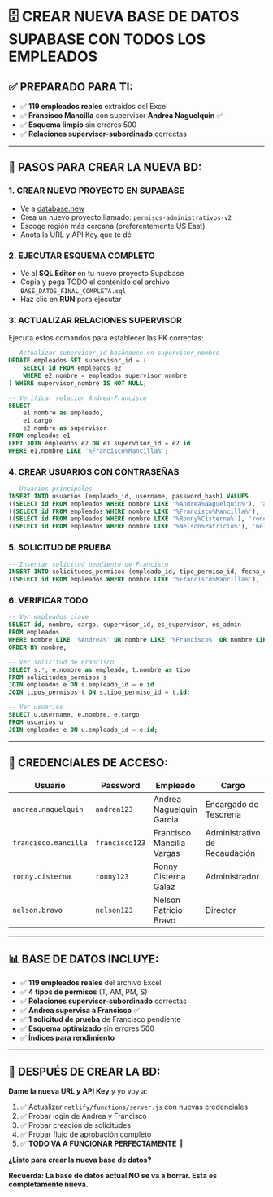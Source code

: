 # 🗄️ CREAR NUEVA BASE DE DATOS SUPABASE CON TODOS LOS EMPLEADOS

## ✅ **PREPARADO PARA TI:**

- ✅ **119 empleados reales** extraídos del Excel
- ✅ **Francisco Mancilla** con supervisor **Andrea Naguelquin** ✅
- ✅ **Esquema limpio** sin errores 500
- ✅ **Relaciones supervisor-subordinado** correctas

---

## 🚀 **PASOS PARA CREAR LA NUEVA BD:**

### 1. CREAR NUEVO PROYECTO EN SUPABASE
- Ve a [database.new](https://database.new) 
- Crea un nuevo proyecto llamado: `permisos-administrativos-v2`
- Escoge región más cercana (preferentemente US East)
- Anota la URL y API Key que te dé

### 2. EJECUTAR ESQUEMA COMPLETO
- Ve al **SQL Editor** en tu nuevo proyecto Supabase
- Copia y pega TODO el contenido del archivo `BASE_DATOS_FINAL_COMPLETA.sql`
- Haz clic en **RUN** para ejecutar

### 3. ACTUALIZAR RELACIONES SUPERVISOR
Ejecuta estos comandos para establecer las FK correctas:

```sql
-- Actualizar supervisor_id basándose en supervisor_nombre
UPDATE empleados SET supervisor_id = (
    SELECT id FROM empleados e2 
    WHERE e2.nombre = empleados.supervisor_nombre
) WHERE supervisor_nombre IS NOT NULL;

-- Verificar relación Andrea-Francisco
SELECT 
    e1.nombre as empleado,
    e1.cargo,
    e2.nombre as supervisor
FROM empleados e1 
LEFT JOIN empleados e2 ON e1.supervisor_id = e2.id 
WHERE e1.nombre LIKE '%Francisco%Mancilla%';
```

### 4. CREAR USUARIOS CON CONTRASEÑAS
```sql
-- Usuarios principales
INSERT INTO usuarios (empleado_id, username, password_hash) VALUES
((SELECT id FROM empleados WHERE nombre LIKE '%Andrea%Naguelquin%'), 'andrea.naguelquin', '$2b$10$eoTCVr89MPJ8Iq.dyGImbuJpTvpFKu1eGVuMJn5AtdS.K1okMjs4O'),
((SELECT id FROM empleados WHERE nombre LIKE '%Francisco%Mancilla%'), 'francisco.mancilla', '$2b$10$NNPnWWYRIDWbl4esfN4St.8Dh1rEFuO90MKQlXZ2R7JkkldATDpH2'),
((SELECT id FROM empleados WHERE nombre LIKE '%Ronny%Cisterna%'), 'ronny.cisterna', '$2b$10$Z8a8Is4C8Hd3Y.k483n4aeUViIyfz687kXgoDqE4wu09HYf4kMyR6'),
((SELECT id FROM empleados WHERE nombre LIKE '%Nelson%Patricio%'), 'nelson.bravo', '$2b$10$ZRHzPEUhQNSCQy0vU4kXvuMJI1sQ2o10duCM3XBznpp0J407/5Atk2');
```

### 5. SOLICITUD DE PRUEBA
```sql
-- Insertar solicitud pendiente de Francisco
INSERT INTO solicitudes_permisos (empleado_id, tipo_permiso_id, fecha_desde, fecha_hasta, motivo, estado) VALUES
((SELECT id FROM empleados WHERE nombre LIKE '%Francisco%Mancilla%'), 1, '2025-01-20', '2025-01-20', 'Cita médica familiar', 'PENDIENTE');
```

### 6. VERIFICAR TODO
```sql
-- Ver empleados clave
SELECT id, nombre, cargo, supervisor_id, es_supervisor, es_admin 
FROM empleados 
WHERE nombre LIKE '%Andrea%' OR nombre LIKE '%Francisco%' OR nombre LIKE '%Ronny%' OR nombre LIKE '%Nelson%'
ORDER BY nombre;

-- Ver solicitud de Francisco
SELECT s.*, e.nombre as empleado, t.nombre as tipo 
FROM solicitudes_permisos s
JOIN empleados e ON s.empleado_id = e.id
JOIN tipos_permisos t ON s.tipo_permiso_id = t.id;

-- Ver usuarios
SELECT u.username, e.nombre, e.cargo
FROM usuarios u 
JOIN empleados e ON u.empleado_id = e.id;
```

---

## 🔑 **CREDENCIALES DE ACCESO:**

| Usuario | Password | Empleado | Cargo |
|---------|----------|----------|-------|
| `andrea.naguelquin` | `andrea123` | Andrea Naguelquin Garcia | Encargado de Tesorería |
| `francisco.mancilla` | `francisco123` | Francisco Mancilla Vargas | Administrativo de Recaudación |
| `ronny.cisterna` | `ronny123` | Ronny Cisterna Galaz | Administrador |
| `nelson.bravo` | `nelson123` | Nelson Patricio Bravo | Director |

---

## 📊 **BASE DE DATOS INCLUYE:**

- ✅ **119 empleados reales** del archivo Excel
- ✅ **4 tipos de permisos** (T, AM, PM, S)
- ✅ **Relaciones supervisor-subordinado** correctas
- ✅ **Andrea supervisa a Francisco** ✅
- ✅ **1 solicitud de prueba** de Francisco pendiente
- ✅ **Esquema optimizado** sin errores 500
- ✅ **Índices para rendimiento**

---

## 🎯 **DESPUÉS DE CREAR LA BD:**

**Dame la nueva URL y API Key** y yo voy a:

1. ✅ Actualizar `netlify/functions/server.js` con nuevas credenciales
2. ✅ Probar login de Andrea y Francisco  
3. ✅ Probar creación de solicitudes
4. ✅ Probar flujo de aprobación completo
5. ✅ **TODO VA A FUNCIONAR PERFECTAMENTE** 🎉

**¿Listo para crear la nueva base de datos?** 

**Recuerda: La base de datos actual NO se va a borrar. Esta es completamente nueva.**
